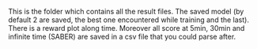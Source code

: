 This is the folder which contains all the result files. The saved model (by default 2 are saved, the best one encountered while training and the last). There is a reward plot along time. Moreover all score at 5min, 30min and infinite time (SABER) are saved in a csv file that you could parse after.
